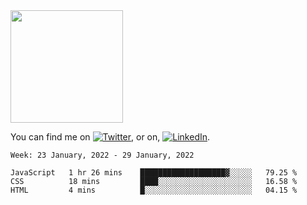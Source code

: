 <!-- ![visitors](https://visitor-badge.glitch.me/badge?page_id=page.id) -->

<img height="180em" src="https://github-readme-stats.vercel.app/api?username=alihernandez&show_icons=true&hide_border=true&&count_private=true&include_all_commits=true" />

<!-- Actual text -->

You can find me on [![Twitter][1.2]][1], or on, [![LinkedIn][2.2]][2].

<!-- Icons -->

[1.2]: http://i.imgur.com/wWzX9uB.png (twitter icon without padding)
[2.2]: https://raw.githubusercontent.com/MartinHeinz/MartinHeinz/master/linkedin-3-16.png (LinkedIn icon without padding)

<!-- Links to your social media accounts -->

[1]: https://twitter.com/phantomramen
[2]: https://www.linkedin.com/in/ali-hernandez-96b1b71a9/

<!--START_SECTION:waka-->
```text
Week: 23 January, 2022 - 29 January, 2022

JavaScript   1 hr 26 mins    ███████████████████▓░░░░░   79.25 % 
CSS          18 mins         ████░░░░░░░░░░░░░░░░░░░░░   16.58 % 
HTML         4 mins          █░░░░░░░░░░░░░░░░░░░░░░░░   04.15 % 
```
<!--END_SECTION:waka-->

